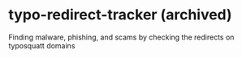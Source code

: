 # typo-redirect-tracker (archived)
Finding malware, phishing, and scams by checking the redirects on typosquatt domains
